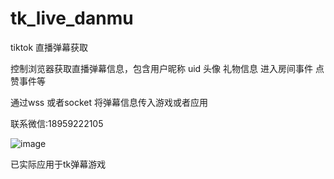 # tk_live_danmu
tiktok 直播弹幕获取 

控制浏览器获取直播弹幕信息，包含用户昵称 uid 头像 礼物信息  进入房间事件 点赞事件等 

通过wss 或者socket 将弹幕信息传入游戏或者应用

联系微信:18959222105


![image](https://github.com/wahahanu00/tk_live_danmu/assets/41536060/7d28cc9d-078d-4bee-bf47-7b72b77c5f04)


已实际应用于tk弹幕游戏

